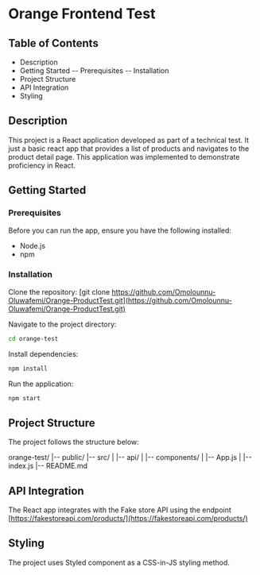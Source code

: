 # Orange Frontend Test

## Table of Contents

- Description
- Getting Started
  -- Prerequisites
  -- Installation
- Project Structure
- API Integration
- Styling


## Description

This project is a React application developed as part of a technical test. It just a basic react app that provides a list of products and navigates to the product detail page. This application was implemented to demonstrate proficiency in React.


## Getting Started

### Prerequisites

Before you can run the app, ensure you have the following installed:

- Node.js
- npm

### Installation

Clone the repository:
[git clone https://github.com/Omolounnu-Oluwafemi/Orange-ProductTest.git](https://github.com/Omolounnu-Oluwafemi/Orange-ProductTest.git)

Navigate to the project directory:

```bash
cd orange-test
```

Install dependencies:
```bash
npm install
```

Run the application:
```bash
npm start
```

## Project Structure
The project follows the structure below:

orange-test/
|-- public/
|-- src/
|   |-- api/
|   |-- components/
|   |-- App.js
|   |-- index.js
|-- README.md

## API Integration
The React app integrates with the Fake store API using the endpoint [https://fakestoreapi.com/products/](https://fakestoreapi.com/products/)

## Styling
The project uses Styled component as a  CSS-in-JS styling method.


